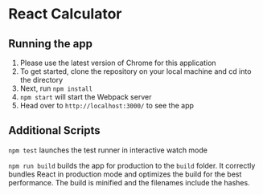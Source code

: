 # React Calculator

## Running the app

1. Please use the latest version of Chrome for this application
2. To get started, clone the repository on your local machine and cd into the directory
3. Next, run `npm install`
4. `npm start` will start the Webpack server
5. Head over to `http://localhost:3000/` to see the app

## Additional Scripts

`npm test` launches the test runner in interactive watch mode

`npm run build` builds the app for production to the `build` folder. It correctly bundles React in production mode and optimizes the build for the best performance. The build is minified and the filenames include the hashes.
